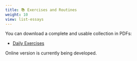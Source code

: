 ```yaml
---
title: 📚 Exercises and Routines
weight: 10
view: list-essays
---
```


You can download a complete and usable collection in PDFs:
- [Daily Exercises](./booklet/daily-exercises-and-routines-2020.pdf)

Online version is currently being developed.
